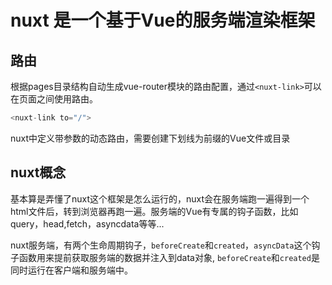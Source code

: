 # nuxt 是一个基于Vue的服务端渲染框架

## 路由
   根据pages目录结构自动生成vue-router模块的路由配置，通过`<nuxt-link>`可以在页面之间使用路由。

   ```js
   <nuxt-link to="/">
   ```

   nuxt中定义带参数的动态路由，需要创建下划线为前缀的Vue文件或目录


## nuxt概念


基本算是弄懂了nuxt这个框架是怎么运行的，nuxt会在服务端跑一遍得到一个html文件后，转到浏览器再跑一遍。服务端的Vue有专属的钩子函数，比如query，head,fetch，asyncdata等等...

nuxt服务端，有两个生命周期钩子，`beforeCreate`和`created`，`asyncData`这个钩子函数用来提前获取服务端的数据并注入到data对象, `beforeCreate`和`created`是同时运行在客户端和服务端中。